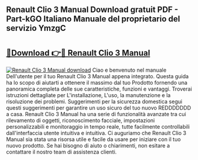 ## Renault Clio 3 Manual Download gratuit PDF - Part-kGO Italiano Manuale del proprietario del servizio YmzgC

# <h2><a href="http://dfehhd.blite.top/?on=Renault+Clio+3+Manual">🔗Download 👉🔴 Renault Clio 3 Manual</a></h2>

[![Renault Clio 3 Manual download](https://i.imgur.com/lujVjoI.png)](http://dfehhd.blite.top/?on=Renault+Clio+3+Manual)
Ciao e benvenuto nel manuale Dell'utente per il tuo Renault Clio 3 Manual appena integrato. Questa guida ha lo scopo di aiutarti a ottenere il massimo dal tuo Prodotto fornendo una panoramica completa delle sue caratteristiche, funzioni e vantaggi. Troverai istruzioni dettagliate per L'installazione, L'uso, la manutenzione e la risoluzione dei problemi. Suggerimenti per la sicurezza domestica segui questi suggerimenti per garantire un uso sicuro del tuo nuovo REDDDDDDD a casa. Renault Clio 3 Manual ha una serie di funzionalità avanzate tra cui rilevamento di oggetti, riconoscimento facciale, impostazioni personalizzabili e monitoraggio in tempo reale, tutte facilmente controllabili dall'interfaccia utente intuitiva e intuitiva. Ci auguriamo che Renault Clio 3 Manual sia stata una risorsa utile e facile da usare per iniziare con il tuo nuovo prodotto. Se hai bisogno di aiuto o chiarimenti, non esitare a contattare il nostro team di assistenza clienti.
